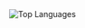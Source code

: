 
<div align="center">
    <img src="https://github-readme-stats-seven-chi-58.vercel.app/api/top-langs/?username=JeremyVerweij&langs_count=20&layout=donut&theme=onedark" alt="Top Languages">
</div>
